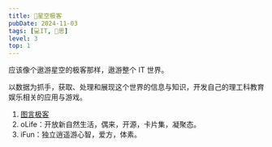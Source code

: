 ```yaml
---
title: 🌌星空极客
pubDate: 2024-11-03
tags: [💻IT, 🤔思]
level: 3
top: 1
---
```


应该像个遨游星空的极客那样，遨游整个 IT 世界。

以数据为抓手，获取、处理和展现这个世界的信息与知识，开发自己的理工科教育娱乐相关的应用与游戏。

1. [图言极客](/lab/20241028-graph-language-geek)
2. oLife：开放新自然生活，偶来，开源，卡片集，凝聚态。
3. iFun：独立逍遥游心智，爱方，体素。
